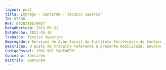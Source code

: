 ```yaml
--- 
layout: post
title: Emprego - Santarém - Técnico Superior
Id: 87598
Ref: OE202105/0927
DataAbertura: 2021-05-31
DataFecho: 2021-06-16
Trabalho: Técnico Superior
Empregador: Serviços de Ação Social do Instituto Politécnico de Santarém
Descricao: O posto de trabalho referente à presente mobilidade, envolve o exercício de funções da carreira de Técnico Superior, tal como descritas em anexo à Lei n.º 35 2014, de 20 de junho e do Regulamento Interno n.º 806 2010, dos Serviços de Ação Social do Instituto Politécnico de Santarém, aprovado pelo despacho nº 16050 2010, publicado no DR. 2.ª Série, n.º 206, de 22 de outubro de 2010.  O Técnico Superior desempenha as suas funções no Setor de Secretariado, Expediente e Recursos Humanos, dos Serviços de Ação Social do Instituto Politécnico de Santarém, competindo lhe a execução das atividades constantes no artigo 20 º, do Regulamento Interno n.º 806 2010, dos Serviços de Ação Social do Instituto Politécnico de Santarém
CodigoPostal: 2001-901 SANTARÉM
Concelho: Santarém
Distrito: Santarém
--- 
```

